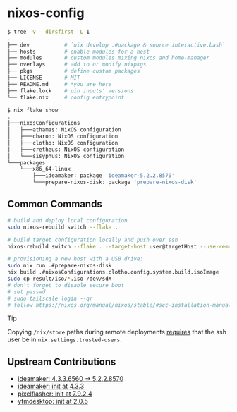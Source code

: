 # nixos-config

```sh
$ tree -v --dirsfirst -L 1
.
├── dev           # `nix develop .#package & source interactive.bash`
├── hosts         # enable modules for a host
├── modules       # custom modules mixing nixos and home-manager
├── overlays      # add to or modify nixpkgs
├── pkgs          # define custom packages
├── LICENSE       # MIT
├── README.md     # *you are here
├── flake.lock    # pin inputs' versions
└── flake.nix     # config entrypoint

$ nix flake show
.
├───nixosConfigurations
│   ├───athamas: NixOS configuration
│   ├───charon: NixOS configuration
│   ├───clotho: NixOS configuration
│   ├───cretheus: NixOS configuration
│   └───sisyphus: NixOS configuration
└───packages
    └───x86_64-linux
        ├───ideamaker: package 'ideamaker-5.2.2.8570'
        └───prepare-nixos-disk: package 'prepare-nixos-disk'
```

## Common Commands

```sh
# build and deploy local configuration
sudo nixos-rebuild switch --flake .

# build target configuration locally and push over ssh
nixos-rebuild switch --flake . --target-host user@targetHost --use-remote-sudo

# provisioning a new host with a USB drive:
sudo nix run .#prepare-nixos-disk
nix build .#nixosConfigurations.clotho.config.system.build.isoImage
sudo cp result/iso/*.iso /dev/sdX
# don't forget to disable secure boot
# set passwd
# sudo tailscale login --qr
# follow https://nixos.org/manual/nixos/stable/#sec-installation-manual-partitioning

```

> [!TIP]
> Copying `/nix/store` paths during remote deployments [requires](https://nixos.wiki/wiki/Nixos-rebuild) that the ssh user be in `nix.settings.trusted-users`.

## Upstream Contributions

- [ideamaker: 4.3.3.6560 -> 5.2.2.8570](https://github.com/NixOS/nixpkgs/pull/388453)
- [ideamaker: init at 4.3.3](https://github.com/NixOS/nixpkgs/pull/309130)
- [pixelflasher: init at 7.9.2.4](https://github.com/NixOS/nixpkgs/pull/336191)
- [ytmdesktop: init at 2.0.5](https://github.com/NixOS/nixpkgs/pull/317309)
